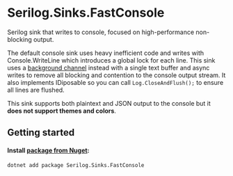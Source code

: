 # Serilog.Sinks.FastConsole

Serilog sink that writes to console, focused on high-performance non-blocking output. 

The default console sink uses heavy inefficient code and writes with Console.WriteLine which introduces a global lock for each line. This sink uses a [background channel](https://ndportmann.com/system-threading-channels/) instead with a single text buffer and async writes to remove all blocking and contention to the console output stream. It also implements IDiposable so you can call `Log.CloseAndFlush();` to ensure all lines are flushed.

This sink supports both plaintext and JSON output to the console but it **does not support themes and colors**.

## Getting started

#### Install [package from Nuget](https://www.nuget.org/packages/Serilog.Sinks.FastConsole/):

```
dotnet add package Serilog.Sinks.FastConsole
```

